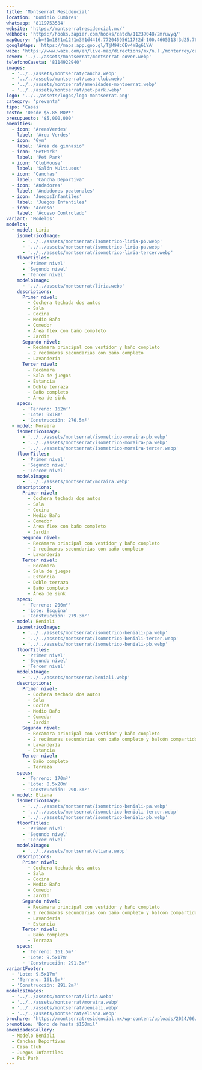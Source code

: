 ```yaml
---
title: 'Montserrat Residencial'
location: 'Dominio Cumbres'
whatsapp: '8119753584'
website: 'https://montserratresidencial.mx/'
webhook: 'https://hooks.zapier.com/hooks/catch/11239048/2mruvyq/'
mapQuery: 'pb=!1m18!1m12!1m3!1d4416.772045956117!2d-100.4605313!3d25.7604521!2m3!1f0!2f0!3f0!3m2!1i1024!2i768!4f13.1!3m3!1m2!1s0x86629a1fa4885ea7%3A0x63b77e1f02597200!2sCaseta%20Dominio%20Cumbres!5e1!3m2!1sen!2sus!4v1728403661746!5m2!1sen!2sus'
googleMaps: 'https://maps.app.goo.gl/TjM9Hc6Ev4YBg61YA'
waze: 'https://www.waze.com/en/live-map/directions/mx/n.l./monterrey/caseta-dominio-cumbres?place=ChIJp16IpB-aYoYRAHJZAh9-t2M'
cover: '../../assets/montserrat/montserrat-cover.webp'
telefonoCaseta: '8114922940'
images:
  - '../../assets/montserrat/cancha.webp'
  - '../../assets/montserrat/casa-club.webp'
  - '../../assets/montserrat/amenidades-montserrat.webp'
  - '../../assets/montserrat/pet-park.webp'
logo: '../../assets/logos/logo-montserrat.png'
category: 'preventa'
tipo: 'Casas'
costo: 'Desde $5.85 MDP*'
presupuesto: '$5,000,000'
amenities:
  - icon: 'AreasVerdes'
    label: 'Área Verdes'
  - icon: 'Gym'
    label: 'Área de gimnasio'
  - icon: 'PetPark'
    label: 'Pet Park'
  - icon: 'ClubHouse'
    label: 'Salón Multiusos'
  - icon: 'Canchas'
    label: 'Cancha Deportiva'
  - icon: 'Andadores'
    label: 'Andadores peatonales'
  - icon: 'JuegosInfantiles'
    label: 'Juegos Infantiles'
  - icon: 'Acceso'
    label: 'Ácceso Controlado'
variant: 'Modelos'
modelos:
  - model: Liria
    isometricoImage:
      - '../../assets/montserrat/isometrico-liria-pb.webp'
      - '../../assets/montserrat/isometrico-liria-pa.webp'
      - '../../assets/montserrat/isometrico-liria-tercer.webp'
    floorTitles:
      - 'Primer nivel'
      - 'Segundo nivel'
      - 'Tercer nivel'
    modeloImage:
      - '../../assets/montserrat/liria.webp'
    descriptions:
      Primer nivel:
        - Cochera techada dos autos
        - Sala
        - Cocina
        - Medio Baño
        - Comedor
        - Área flex con baño completo
        - Jardín
      Segundo nivel:
        - Recámara principal con vestidor y baño completo
        - 2 recámaras secundarias con baño completo
        - Lavandería
      Tercer nivel:
        - Recámara
        - Sala de juegos
        - Estancia
        - Doble terraza
        - Baño completo
        - Área de sink
    specs:
      - 'Terreno: 162m²'
      - 'Lote: 9x18m'
      - 'Construcción: 276.5m²'
  - model: Moraira
    isometricoImage:
      - '../../assets/montserrat/isometrico-moraira-pb.webp'
      - '../../assets/montserrat/isometrico-moraira-pa.webp'
      - '../../assets/montserrat/isometrico-moraira-tercer.webp'
    floorTitles:
      - 'Primer nivel'
      - 'Segundo nivel'
      - 'Tercer nivel'
    modeloImage:
      - '../../assets/montserrat/moraira.webp'
    descriptions:
      Primer nivel:
        - Cochera techada dos autos
        - Sala
        - Cocina
        - Medio Baño
        - Comedor
        - Área flex con baño completo
        - Jardín
      Segundo nivel:
        - Recámara principal con vestidor y baño completo
        - 2 recámaras secundarias con baño completo
        - Lavandería
      Tercer nivel:
        - Recámara
        - Sala de juegos
        - Estancia
        - Doble terraza
        - Baño completo
        - Área de sink
    specs:
      - 'Terreno: 200m²'
      - 'Lote: Esquina'
      - 'Construcción: 279.3m²'
  - model: Benialí
    isometricoImage:
      - '../../assets/montserrat/isometrico-beniali-pa.webp'
      - '../../assets/montserrat/isometrico-beniali-tercer.webp'
      - '../../assets/montserrat/isometrico-beniali-pb.webp'
    floorTitles:
      - 'Primer nivel'
      - 'Segundo nivel'
      - 'Tercer nivel'
    modeloImage:
      - '../../assets/montserrat/beniali.webp'
    descriptions:
      Primer nivel:
        - Cochera techada dos autos
        - Sala
        - Cocina
        - Medio Baño
        - Comedor
        - Jardín
      Segundo nivel:
        - Recámara principal con vestidor y baño completo
        - 2 recámaras secundarias con baño completo y balcón compartido
        - Lavandería
        - Estancia
      Tercer nivel:
        - Baño completo
        - Terraza
    specs:
      - 'Terreno: 170m²'
      - 'Lote: 8.5x20m'
      - 'Construcción: 290.3m²'
  - model: Eliana
    isometricoImage:
      - '../../assets/montserrat/isometrico-beniali-pa.webp'
      - '../../assets/montserrat/isometrico-beniali-tercer.webp'
      - '../../assets/montserrat/isometrico-beniali-pb.webp'
    floorTitles:
      - 'Primer nivel'
      - 'Segundo nivel'
      - 'Tercer nivel'
    modeloImage:
      - '../../assets/montserrat/eliana.webp'
    descriptions:
      Primer nivel:
        - Cochera techada dos autos
        - Sala
        - Cocina
        - Medio Baño
        - Comedor
        - Jardín
      Segundo nivel:
        - Recámara principal con vestidor y baño completo
        - 2 recámaras secundarias con baño completo y balcón compartido
        - Lavandería
        - Estancia
      Tercer nivel:
        - Baño completo
        - Terraza
    specs:
      - 'Terreno: 161.5m²'
      - 'Lote: 9.5x17m'
      - 'Construcción: 291.3m²'
variantFooter:
  - 'Lote: 9.5x17m'
  - 'Terreno: 161.5m²'
  - 'Construcción: 291.2m²'
modelosImages:
  - '../../assets/montserrat/liria.webp'
  - '../../assets/montserrat/moraira.webp'
  - '../../assets/montserrat/beniali.webp'
  - '../../assets/montserrat/eliana.webp'
brochure: 'https://montserratresidencial.mx/wp-content/uploads/2024/06/Montserrat-Residencial-Brochure.pdf'
promotion: 'Bono de hasta $150mil'
amenidadesGallery:
  - Modelo Benialí
  - Canchas Deportivas
  - Casa Club
  - Juegos Infantiles
  - Pet Park
---
```

